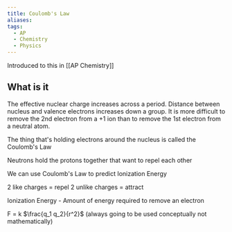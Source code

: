 ```yaml
---
title: Coulomb's Law
aliases: 
tags:
  - AP
  - Chemistry
  - Physics
---
```


Introduced to this in [[AP Chemistry]]

## What is it

The effective nuclear charge increases across a period. Distance between nucleus and valence electrons increases down a group. It is more difficult to remove the 2nd electron from a +1 ion than to remove the 1st electron from a neutral atom.

The thing that's holding electrons around the nucleus is called the Coulomb's Law

Neutrons hold the protons together that want to repel each other

We can use Coulomb's Law to predict Ionization Energy

2 like charges = repel
2 unlike charges = attract

Ionization Energy - Amount of energy required to remove an electron

F = k $\frac{q_1 q_2}{r^2}$ (always going to be used conceptually not mathematically)


